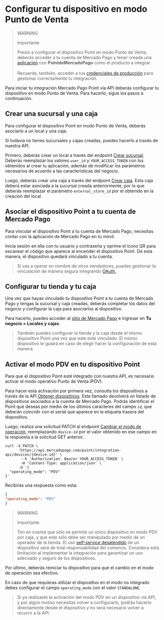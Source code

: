 # Configurar tu dispositivo en modo Punto de Venta

> WARNING
>
> Importante
>
> Previo a configurar el dispositivo Point en modo Punto de Venta, deberás acceder a tu cuenta de Mercado Pago y tener creada una [aplicación](/developers/es/docs/mp-point/additional-content/your-integrations/dashboard) con **PointdeMercadoPago** como el producto a integrar.
> <br><br>
> Recuerda, también, acceder a tus [credenciales de producción](/developers/es/docs/mp-point/additional-content/your-integrations/credentials) para gestionar correctamente tu integración.

Para iniciar tu integración Mercado Pago Point vía API deberás configurar tu dispositivo en modo Punto de Venta. Para hacerlo, sigue los pasos a continuación.

## Crear una sucursal y una caja

Para configurar el dispositivo Point en modo Punto de Venta, deberás asociarlo a un local y una caja.

Si todavía no tienes sucursales y cajas creadas, puedes hacerlo a través de nuestra API.

Primero, deberás crear un local a través del endpoint [Crear sucursal](/developers/es/reference/stores/_users_user_id_stores/post). Deberás reemplazar los valores `user_id` y `YOUR_ACCESS_TOKEN` con los obtenidos al crear tu aplicación, además de modificar los parámetros necesarios de acuerdo a las características del negocio.

Luego, deberás crear una caja a través del endpoint [Crear caja](/developers/es/reference/pos/_pos/post). Esta caja deberá estar asociada a la sucursal creada anteriormente, por lo que deberás reemplazar el parámetro `external_store_id` por el obtenido en la creación del local. 

## Asociar el dispositivo Point a tu cuenta de Mercado Pago

Para vincular el dispositivo Point a tu cuenta de Mercado Pago, necesitas contar con la aplicación de Mercado Pago en tu móvil. 

Inicia sesión en ella con tu usuario y contraseña y oprime el ícono QR para escanear el código que aparece al encender el dispositivo Point. 
De esta manera, el dispositivo quedará vinculado a tu cuenta.

> Si vas a operar en nombre de otros vendedores, puedes gestionar la vinculación de manera segura integrando [OAuth.](/developers/es/docs/mp-point/additional-content/security/oauth/introduction)

## Configurar tu tienda y tu caja

Una vez que hayas vinculado tu dispositivo Point a tu cuenta de Mercado Pago y tengas la sucursal y caja creadas, deberás completar los datos del negocio y configurar la caja para asociarlos al dispositivo. 

Para hacerlo, puedes acceder al [sitio de Mercado Pago](https://www.mercadopago[FAKER][URL][DOMAIN]/stores) e ingresar en **Tu negocio > Locales y cajas**.

> También puedes configurar la tienda y la caja desde el mismo dispositivo Point una vez que este esté vinculado. El mismo dispositivo te guiará en caso de elegir hacer la configuración de esta manera.

## Activar el modo PDV en tu dispositivo Point

Para que el dispositivo Point esté integrado con nuestra API, es necesario activar el modo operativo Punto de Venta (PDV).

Para hacer esta activación por primera vez, consulta los dispositivos a través de la API [Obtener dispositivos](/developers/es/reference/integrations_api/_point_integration-api_devices/get). Este llamado devolverá un listado de dispositivos asociados a la cuenta de Mercado Pago. Podrás identificar el Point que deseas por medio de los últimos caracteres del campo `id`, que deberán coincidir con el serial que aparece en la etiqueta trasera del dispositivo.

Luego, realiza una solicitud PATCH al endpoint [Cambiar el modo de operación](/developers/es/reference/integrations_api/_point_integration-api_devices_device-id/patch), reemplazando `device-id` por el valor obtenido en ese campo en la respuesta a la solicitud GET anterior.

``` curl
curl -X PATCH \
      'https://api.mercadopago.com/point/integration-api/devices/{device-id}' \
       --h 'Authorization: Bearer YOUR_ACCESS_TOKEN' \
       -H 'Content-Type: application/json' \ 
      -d '{
  "operating_mode": "PDV"
}'
```

Recibirás una respuesta como esta:

``` json
{
"operating_mode": "PDV"
}
```

> WARNING
> 
> Importante
> 
> Ten en cuenta que sólo se permite un único dispositivo en modo PDV por caja, y que este sólo debe ser manipulado por medio de un operador de la tienda. El uso [self-service desatendido](/developers/es/docs/mp-point/integration-api/glossary) de un dispositivo será de total responsabilidad del comercio. Considera esta limitación al implementar la integración para garantizar un uso adecuado y seguro de los dispositivos. 

Por último, deberás reiniciar tu dispositivo para que el cambio en el modo de operación sea efectivo. 

En caso de que requieras utilizar el dispositivo en el modo no integrado debes configurar el campo `operating_mode` con el valor `STANDALONE`.

> Si ya realizaste la activación del modo PDV en un dispositivo vía API, y por algún motivo necesitas volver a configurarlo, podrás hacerlo directamente desde el dispositivo y no será necesario volver a recurrir a la API.